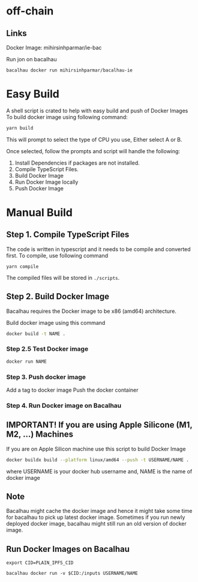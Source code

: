 # off-chain

## Links
Docker Image: mihirsinhparmar/ie-bac

Run jon on bacalhau
```
bacalhau docker run mihirsinhparmar/bacalhau-ie
```

# Easy Build
A shell script is crated to help with easy build and push of Docker Images
To build docker image using following command:
```sh
yarn build
```
This will prompt to select the type of CPU you use,
Either select A or B.

Once selected, follow the prompts and script will handle the following:
1. Install Dependencies if packages are not installed.
2. Compile TypeScript Files.
3. Build Docker Image
4. Run Docker Image locally
5. Push Docker Image

# Manual Build
## Step 1. Compile TypeScript Files
The code is written in typescript and it needs to be compile and converted first.
To compile, use following command
```
yarn compile
```

The compiled files will be stored in `./scripts`.


## Step 2. Build Docker Image
Bacalhau requires the Docker image to be x86 (amd64) architecture.

Build docker image using this command
```sh
docker build -t NAME .
```

### Step 2.5 Test Docker image
```sh
docker run NAME
```

### Step 3. Push docker image
Add a tag to docker image
Push the docker container

### Step 4. Run Docker image on Bacalhau

## IMPORTANT! If you are using Apple Silicone (M1, M2, ...) Machines
If you are on Apple Silicon machine use this script to build Docker Image
```sh
docker buildx build --platform linux/amd64 --push -t USERNAME/NAME .
```
where USERNAME is your docker hub username
and, NAME is the name of docker image

## Note
Bacalhau might cache the docker image and hence it might take some time for bacalhau to pick up latest docker image.
Sometimes if you run newly deployed docker image, bacalhau might still run an old version of docker image.

## Run Docker Images on Bacalhau
```
export CID=PLAIN_IPFS_CID
```
```
bacalhau docker run -v $CID:/inputs USERNAME/NAME
```

